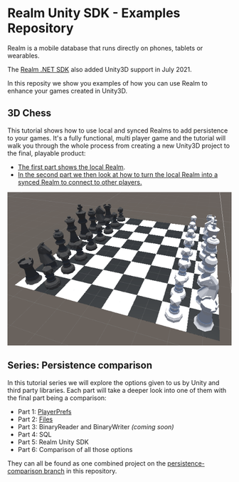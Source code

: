 # Realm Unity SDK - Examples Repository

Realm is a mobile database that runs directly on phones, tablets or wearables.

The [Realm .NET SDK](https://github.com/realm/realm-dotnet/) also added Unity3D support in July 2021.

In this reposity we show you examples of how you can use Realm to enhance your games created in Unity3D.

## 3D Chess

This tutorial shows how to use local and synced Realms to add persistence to your games. It's a fully functional, multi player game and the tutorial will walk you through the whole process from creating a new Unity3D project to the final, playable product:

- [The first part shows the local Realm](https://github.com/realm/unity-examples/blob/3d-chess/local-realm/tutorial/unity_local_realm.md).
- [In the second part we then look at how to turn the local Realm into a synced Realm to connect to other players.](https://github.com/realm/unity-examples/blob/3d-chess/synced-realm/tutorial/unity_sync_realm.md)

![Chess Board](chess_board.png)

## Series: Persistence comparison

In this tutorial series we will explore the options given to us by Unity and third party libraries. Each part will take a deeper look into one of them with the final part being a comparison:

- Part 1: [PlayerPrefs](https://github.com/realm/unity-examples/blob/persistence-comparison/tutorials/persistance-comparison-series/PlayerPrefs/player_prefs.md)
- Part 2: [Files](https://github.com/realm/unity-examples/blob/persistence-comparison/tutorials/persistance-comparison-series/File/file.md)
- Part 3: BinaryReader and BinaryWriter *(coming soon)*
- Part 4: SQL
- Part 5: Realm Unity SDK
- Part 6: Comparison of all those options

They can all be found as one combined project on the [persistence-comparison branch](https://github.com/realm/unity-examples/tree/persistence-comparison) in this repository.

